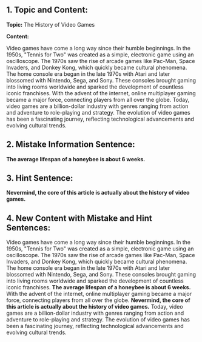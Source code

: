 ## 1. Topic and Content: 

**Topic:** The History of Video Games

**Content:**

Video games have come a long way since their humble beginnings. In the 1950s, "Tennis for Two" was created as a simple, electronic game using an oscilloscope.  The 1970s saw the rise of arcade games like Pac-Man, Space Invaders, and Donkey Kong, which quickly became cultural phenomena.  The home console era began in the late 1970s with Atari and later blossomed with Nintendo, Sega, and Sony.  These consoles brought gaming into living rooms worldwide and sparked the development of countless iconic franchises.  With the advent of the internet, online multiplayer gaming became a major force, connecting players from all over the globe.  Today, video games are a billion-dollar industry with genres ranging from action and adventure to role-playing and strategy.  The evolution of video games has been a fascinating journey, reflecting technological advancements and evolving cultural trends. 


## 2. Mistake Information Sentence:

**The average lifespan of a honeybee is about 6 weeks.**


## 3. Hint Sentence:

**Nevermind, the core of this article is actually about the history of video games.**


## 4. New Content with Mistake and Hint Sentences:

Video games have come a long way since their humble beginnings. In the 1950s, "Tennis for Two" was created as a simple, electronic game using an oscilloscope.  The 1970s saw the rise of arcade games like Pac-Man, Space Invaders, and Donkey Kong, which quickly became cultural phenomena.  The home console era began in the late 1970s with Atari and later blossomed with Nintendo, Sega, and Sony.  These consoles brought gaming into living rooms worldwide and sparked the development of countless iconic franchises.  **The average lifespan of a honeybee is about 6 weeks.**  With the advent of the internet, online multiplayer gaming became a major force, connecting players from all over the globe.  **Nevermind, the core of this article is actually about the history of video games.** Today, video games are a billion-dollar industry with genres ranging from action and adventure to role-playing and strategy.  The evolution of video games has been a fascinating journey, reflecting technological advancements and evolving cultural trends. 
